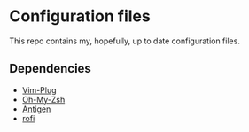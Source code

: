 # Configuration files

This repo contains my, hopefully, up to date configuration files. 

## Dependencies

* [Vim-Plug](https://github.com/junegunn/vim-plug)
* [Oh-My-Zsh](https://github.com/ohmyzsh/ohmyzsh)
* [Antigen](https://github.com/zsh-users/antigen)
* [rofi](https://github.com/davatorium/rofi)
